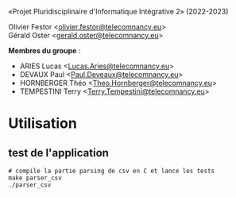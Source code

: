 «Projet Pluridisciplinaire d'Informatique Intégrative 2» (2022-2023) 

Olivier Festor <<olivier.festor@telecomnancy.eu>>   
Gérald Oster <<gerald.oster@telecomnancy.eu>>  


**Membres du groupe** :
- ARIES Lucas <<Lucas.Aries@telecomnancy.eu>>  
- DEVAUX Paul <<Paul.Deveaux@telecomnancy.eu>>  
- HORNBERGER Théo <<Theo.Hornberger@telecomnancy.eu>>  
- TEMPESTINI Terry <<Terry.Tempestini@telecomnancy.eu>>  

# Utilisation

## test de l'application
```shell
# compile la partie parsing de csv en C et lance les tests
make parser_csv
./parser_csv
```